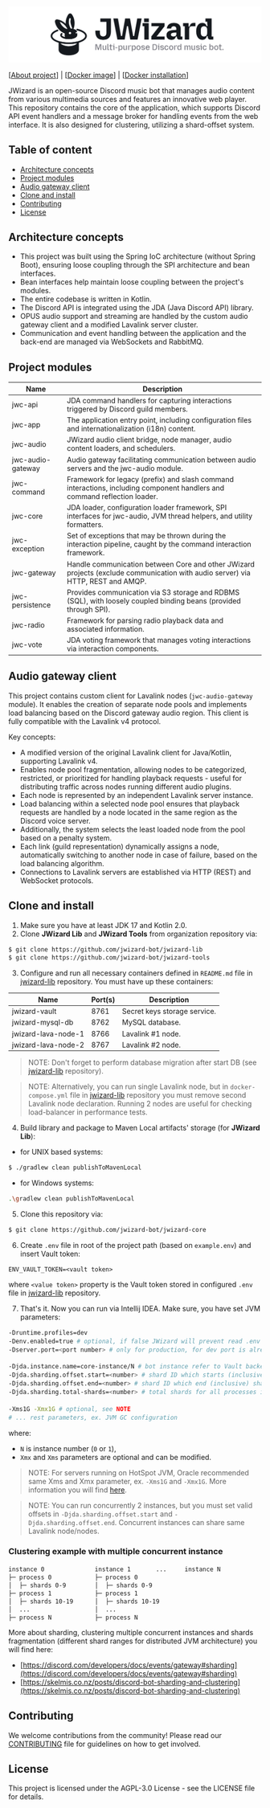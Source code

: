 ![](.github/banner.png)

[[About project](https://jwizard.pl/about)]
| [[Docker image](https://hub.docker.com/r/milosz08/jwizard-core)]
| [[Docker installation](./docker/README.md)]

JWizard is an open-source Discord music bot that manages audio content from various multimedia
sources and features an innovative web player. This repository contains the core of the application,
which supports Discord API event handlers and a message broker for handling events from the web
interface. It is also designed for clustering, utilizing a shard-offset system.

## Table of content

* [Architecture concepts](#architecture-concepts)
* [Project modules](#project-modules)
* [Audio gateway client](#audio-gateway-client)
* [Clone and install](#clone-and-install)
* [Contributing](#contributing)
* [License](#license)

## Architecture concepts

* This project was built using the Spring IoC architecture (without Spring Boot), ensuring loose
  coupling through the SPI architecture and bean interfaces.
* Bean interfaces help maintain loose coupling between the project's modules.
* The entire codebase is written in Kotlin.
* The Discord API is integrated using the JDA (Java Discord API) library.
* OPUS audio support and streaming are handled by the custom audio gateway client and a modified
  Lavalink server cluster.
* Communication and event handling between the application and the back-end are managed via
  WebSockets and RabbitMQ.

## Project modules

| Name              | Description                                                                                                                     |
|-------------------|---------------------------------------------------------------------------------------------------------------------------------|
| jwc-api           | JDA command handlers for capturing interactions triggered by Discord guild members.                                             |
| jwc-app           | The application entry point, including configuration files and internationalization (i18n) content.                             |
| jwc-audio         | JWizard audio client bridge, node manager, audio content loaders, and schedulers.                                               |
| jwc-audio-gateway | Audio gateway facilitating communication between audio servers and the jwc-audio module.                                        |
| jwc-command       | Framework for legacy (prefix) and slash command interactions, including component handlers and command reflection loader.       |
| jwc-core          | JDA loader, configuration loader framework, SPI interfaces for jwc-audio, JVM thread helpers, and utility formatters.           |
| jwc-exception     | Set of exceptions that may be thrown during the interaction pipeline, caught by the command interaction framework.              |
| jwc-gateway       | Handle communication between Core and other JWizard projects (exclude communication with audio server) via HTTP, REST and AMQP. |
| jwc-persistence   | Provides communication via S3 storage and RDBMS (SQL), with loosely coupled binding beans (provided through SPI).               |
| jwc-radio         | Framework for parsing radio playback data and associated information.                                                           |
| jwc-vote          | JDA voting framework that manages voting interactions via interaction components.                                               |

## Audio gateway client

This project contains custom client for Lavalink nodes (`jwc-audio-gateway` module). It enables the
creation of separate node pools and implements load balancing based on the Discord gateway audio
region. This client is fully compatible with the Lavalink v4 protocol.

Key concepts:

* A modified version of the original Lavalink client for Java/Kotlin, supporting Lavalink v4.
* Enables node pool fragmentation, allowing nodes to be categorized, restricted, or prioritized
  for handling playback requests - useful for distributing traffic across nodes running different
  audio plugins.
* Each node is represented by an independent Lavalink server instance.
* Load balancing within a selected node pool ensures that playback requests are handled by a node
  located in the same region as the Discord voice server.
* Additionally, the system selects the least loaded node from the pool based on a penalty system.
* Each link (guild representation) dynamically assigns a node, automatically switching to another
  node in case of failure, based on the load balancing algorithm.
* Connections to Lavalink servers are established via HTTP (REST) and WebSocket protocols.

## Clone and install

1. Make sure you have at least JDK 17 and Kotlin 2.0.
2. Clone **JWizard Lib** and **JWizard Tools** from organization repository via:

```bash
$ git clone https://github.com/jwizard-bot/jwizard-lib
$ git clone https://github.com/jwizard-bot/jwizard-tools
```

3. Configure and run all necessary containers defined in `README.md` file
   in [jwizard-lib](https://github.com/jwizard-bot/jwizard-lib) repository. You must have up these
   containers:

| Name                | Port(s) | Description                  |
|---------------------|---------|------------------------------|
| jwizard-vault       | 8761    | Secret keys storage service. |
| jwizard-mysql-db    | 8762    | MySQL database.              |
| jwizard-lava-node-1 | 8766    | Lavalink #1 node.            |
| jwizard-lava-node-2 | 8767    | Lavalink #2 node.            |

> NOTE: Don't forget to perform database migration after start DB (see
> [jwizard-lib](https://github.com/jwizard-bot/jwizard-lib) repository).

> NOTE: Alternatively, you can run single Lavalink node, but in `docker-compose.yml` file in
> [jwizard-lib](https://github.com/jwizard-bot/jwizard-lib) repository you must remove second
> Lavalink node declaration.
> Running 2 nodes are useful for checking load-balancer in performance tests.

4. Build library and package to Maven Local artifacts' storage (for **JWizard Lib**):

* for UNIX based systems:

```bash
$ ./gradlew clean publishToMavenLocal
```

* for Windows systems:

```bash
.\gradlew clean publishToMavenLocal
```

5. Clone this repository via:

```bash
$ git clone https://github.com/jwizard-bot/jwizard-core
```

6. Create `.env` file in root of the project path (based on `example.env`) and insert Vault token:

```properties
ENV_VAULT_TOKEN=<vault token>
```

where `<value token>` property is the Vault token stored in configured `.env` file
in [jwizard-lib](https://github.com/jwizard-bot/jwizard-lib) repository.

7. That's it. Now you can run via Intellij IDEA. Make sure, you have set JVM parameters:

```bash
-Druntime.profiles=dev
-Denv.enabled=true # optional, if false JWizard will prevent read .env file
-Dserver.port=<port number> # only for production, for dev port is already pre-defined in vault

-Djda.instance.name=core-instance/N # bot instance refer to Vault backend prefix
-Djda.sharding.offset.start=<number> # shard ID which starts (inclusive) shards pool in process
-Djda.sharding.offset.end=<number> # shard ID which end (inclusive) shards pool in process
-Djda.sharding.total-shards=<number> # total shards for all processes in one instance

-Xms1G -Xmx1G # optional, see NOTE
# ... rest parameters, ex. JVM GC configuration
```

where:

* `N` is instance number (`0` or `1`),
* `Xmx` and `Xms` parameters are optional and can be modified.

> NOTE: For servers running on HotSpot JVM, Oracle recommended same Xms and Xmx parameter, ex.
`-Xms1G` and `-Xmx1G`. More information you will find
> [here](https://docs.oracle.com/cd/E74363_01/ohi_vbp_-_installation_guide--20160224-094432-html-chunked/s66.html).

> NOTE: You can run concurrently 2 instances, but you must set valid offsets in
`-Djda.sharding.offset.start` and `-Djda.sharding.offset.end`. Concurrent instances can share same
> Lavalink node/nodes.

### Clustering example with multiple concurrent instance

```
instance 0              instance 1       ...     instance N
├─ process 0            ├─ process 0
│  ├─ shards 0-9        │  ├─ shards 0-9
├─ process 1            ├─ process 1
│  ├─ shards 10-19      │  ├─ shards 10-19
│  ...                  │  ...
├─ process N            ├─ process N
```

More about sharding, clustering multiple concurrent instances and shards fragmentation (different
shard ranges for distributed JVM architecture) you will find here:

* [https://discord.com/developers/docs/events/gateway#sharding](https://discord.com/developers/docs/events/gateway#sharding)
* [https://skelmis.co.nz/posts/discord-bot-sharding-and-clustering](https://skelmis.co.nz/posts/discord-bot-sharding-and-clustering)

## Contributing

We welcome contributions from the community! Please read our [CONTRIBUTING](./CONTRIBUTING) file for
guidelines on how
to get involved.

## License

This project is licensed under the AGPL-3.0 License - see the LICENSE file for details.
